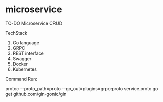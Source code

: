 # microservice


TO-DO Microservice CRUD 

TechStack

1. Go language
2. GRPC
3. REST interface
4. Swagger
5. Docker 
6. Kubernetes


Command Run:

protoc --proto_path=proto --go_out=plugins=grpc:proto service.proto
go get github.com/gin-gonic/gin